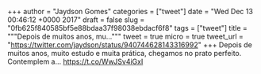 
+++
author = "Jaydson Gomes"
categories = ["tweet"]
date = "Wed Dec 13 00:46:12 +0000 2017"
draft = false
slug = "0fb625f840585bf5e88bdaa37f98038ebdacf6f8"
tags = ["tweet"]
title = """Depois de muitos anos, mu..."""
tweet = true
micro = true
tweet_url = "https://twitter.com/jaydson/status/940744628143316992"
+++
Depois de muitos anos, muito estudo e muita prática, chegamos no prato perfeito.
Contemplem a… https://t.co/WwJSv4iGxI
